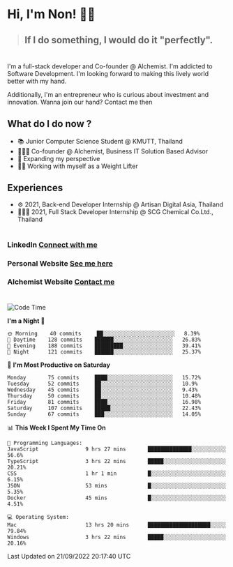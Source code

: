 # Hi, I'm Non! 🖐🏻

> ## If I do something, I would do it "perfectly".

#

I'm a full-stack developer and Co-founder @ Alchemist. I'm addicted to Software Development. I'm looking forward to making this lively world better with my hand.

Additionally, I'm an entrepreneur who is curious about investment and innovation. Wanna join our hand? Contact me then

## What do I do now ?

- 📚 Junior Computer Science Student @ KMUTT, Thailand
- 🧑🏻‍💻 Co-founder @ Alchemist, Business IT Solution Based Advisor
- 🌈 Expanding my perspective
- 🏋🏻 Working with myself as a Weight Lifter

## Experiences

- ⚙️ 2021, Back-end Developer Internship @ Artisan Digital Asia, Thailand
- 🧑🏻‍💻 2021, Full Stack Developer Internship @ SCG Chemical Co.Ltd., Thailand

#

### LinkedIn [Connect with me](https://www.linkedin.com/in/non-nontra/)

### Personal Website [See me here](https://nonnontra.com/)

### Alchemist Website [Contact me](https://alchemist-softwarehouse.co/)

#

<!--START_SECTION:waka-->
![Code Time](http://img.shields.io/badge/Code%20Time-2%2C032%20hrs%209%20mins-blue)

**I'm a Night 🦉** 

```text
🌞 Morning    40 commits     ██░░░░░░░░░░░░░░░░░░░░░░░   8.39% 
🌆 Daytime    128 commits    ██████░░░░░░░░░░░░░░░░░░░   26.83% 
🌃 Evening    188 commits    █████████░░░░░░░░░░░░░░░░   39.41% 
🌙 Night      121 commits    ██████░░░░░░░░░░░░░░░░░░░   25.37%

```
📅 **I'm Most Productive on Saturday** 

```text
Monday       75 commits     ████░░░░░░░░░░░░░░░░░░░░░   15.72% 
Tuesday      52 commits     ██░░░░░░░░░░░░░░░░░░░░░░░   10.9% 
Wednesday    45 commits     ██░░░░░░░░░░░░░░░░░░░░░░░   9.43% 
Thursday     50 commits     ██░░░░░░░░░░░░░░░░░░░░░░░   10.48% 
Friday       81 commits     ████░░░░░░░░░░░░░░░░░░░░░   16.98% 
Saturday     107 commits    █████░░░░░░░░░░░░░░░░░░░░   22.43% 
Sunday       67 commits     ███░░░░░░░░░░░░░░░░░░░░░░   14.05%

```


📊 **This Week I Spent My Time On** 

```text
💬 Programming Languages: 
JavaScript               9 hrs 27 mins       ██████████████░░░░░░░░░░░   56.6% 
TypeScript               3 hrs 22 mins       █████░░░░░░░░░░░░░░░░░░░░   20.21% 
CSS                      1 hr 1 min          █░░░░░░░░░░░░░░░░░░░░░░░░   6.15% 
JSON                     53 mins             █░░░░░░░░░░░░░░░░░░░░░░░░   5.35% 
Docker                   45 mins             █░░░░░░░░░░░░░░░░░░░░░░░░   4.51%

💻 Operating System: 
Mac                      13 hrs 20 mins      ████████████████████░░░░░   79.84% 
Windows                  3 hrs 22 mins       █████░░░░░░░░░░░░░░░░░░░░   20.16%

```


 Last Updated on 21/09/2022 20:17:40 UTC
<!--END_SECTION:waka-->
